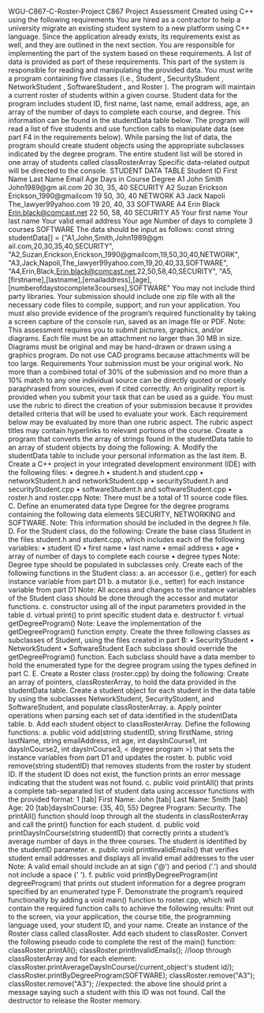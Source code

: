 WGU-C867-C-Roster-Project
C867 Project Assessment
Created using C++ using the following requirements
You are hired as a contractor to help a university migrate an existing student system to a new platform using C++ language. Since the application already exists, its requirements exist as well, and they are outlined in the next section. You are responsible for implementing the part of the system based on these requirements. A list of data is provided as part of these requirements. This part of the system is responsible for reading and manipulating the provided data.
You must write a program containing five classes (i.e., Student , SecurityStudent , NetworkStudent , SoftwareStudent , and Roster ). The program will maintain a current roster of students within a given course. Student data for the program includes student ID, first name, last name, email address, age, an array of the number of days to complete each course, and degree. This information can be found in the studentData table below. The program will read a list of five students and use function calls to manipulate data (see part F4 in the requirements below). While parsing the list of data, the program should create student objects using the appropriate subclasses indicated by the degree program. The entire student list will be stored in one array of students called classRosterArray Specific data-related output will be directed to the console.
STUDENT DATA TABLE
Student ID First Name Last Name Email Age Days in Course Degree A1 John Smith John1989@gm ail.com 20 30, 35, 40 SECURITY A2 Suzan Erickson Erickson_1990@gmailcom 19 50, 30, 40 NETWORK A3 Jack Napoli The_lawyer99yahoo.com 19 20, 40, 33 SOFTWARE A4 Erin Black Erin.black@comcast.net 22 50, 58, 40 SECURITY A5 Your first name Your last name Your valid email address Your age Number of days to complete 3 courses SOFTWARE
The data should be input as follows:
const string studentData[] = {"A1,John,Smith,John1989@gm ail.com,20,30,35,40,SECURITY", "A2,Suzan,Erickson,Erickson_1990@gmailcom,19,50,30,40,NETWORK", "A3,Jack,Napoli,The_lawyer99yahoo.com,19,20,40,33,SOFTWARE", "A4,Erin,Black,Erin.black@comcast.net,22,50,58,40,SECURITY", "A5,[firstname],[lastname],[emailaddress],[age], [numberofdaystocomplete3courses],SOFTWARE"
You may not include third party libraries. Your submission should include one zip file with all the necessary code files to compile, support, and run your application. You must also provide evidence of the program’s required functionality by taking a screen capture of the console run, saved as an image file or PDF.
Note: This assessment requires you to submit pictures, graphics, and/or diagrams. Each file must be an attachment no larger than 30 MB in size. Diagrams must be original and may be hand-drawn or drawn using a graphics program. Do not use CAD programs because attachments will be too large.
Requirements
Your submission must be your original work. No more than a combined total of 30% of the submission and no more than a 10% match to any one individual source can be directly quoted or closely paraphrased from sources, even if cited correctly. An originality report is provided when you submit your task that can be used as a guide.
You must use the rubric to direct the creation of your submission because it provides detailed criteria that will be used to evaluate your work. Each requirement below may be evaluated by more than one rubric aspect. The rubric aspect titles may contain hyperlinks to relevant portions of the course.
Create a program that converts the array of strings found in the studentData table to an array of student objects by doing the following:
A. Modify the studentData table to include your personal information as the last item.
B. Create a C++ project in your integrated development environment (IDE) with the following files: • degree.h • student.h and student.cpp • networkStudent.h and networkStudent.cpp • securityStudent.h and securityStudent.cpp • softwareStudent.h and softwareStudent.cpp • roster.h and roster.cpp
Note: There must be a total of 11 source code files.
C. Define an enumerated data type Degree for the degree programs containing the following data elements SECURITY, NETWORKING and SOFTWARE.
Note: This information should be included in the degree.h file.
D. For the Student class, do the following:
Create the base class Student in the files student.h and student.cpp, which includes each of the following variables: • student ID • first name • last name • email address • age • array of number of days to complete each course • degree types
Note: Degree type should be populated in subclasses only.
Create each of the following functions in the Student class: a. an accessor (i.e., getter) for each instance variable from part D1 b. a mutator (i.e., setter) for each instance variable from part D1
Note: All access and changes to the instance variables of the Student class should be done through the accessor and mutator functions.
c. constructor using all of the input parameters provided in the table d. virtual print() to print specific student data e. destructor f. virtual getDegreeProgram()
Note: Leave the implementation of the getDegreeProgram() function empty.
Create the three following classes as subclasses of Student, using the files created in part B: • SecurityStudent • NetworkStudent • SoftwareStudent Each subclass should override the getDegreeProgram() function. Each subclass should have a data member to hold the enumerated type for the degree program using the types defined in part C.
E. Create a Roster class (roster.cpp) by doing the following:
Create an array of pointers, classRosterArray, to hold the data provided in the studentData table.
Create a student object for each student in the data table by using the subclasses NetworkStudent, SecurityStudent, and SoftwareStudent, and populate classRosterArray. a. Apply pointer operations when parsing each set of data identified in the studentData table. b. Add each student object to classRosterArray.
Define the following functions: a. public void add(string studentID, string firstName, string lastName, string emailAddress, int age, int daysInCourse1, int daysInCourse2, int daysInCourse3, < degree program >) that sets the instance variables from part D1 and updates the roster. b. public void remove(string studentID) that removes students from the roster by student ID. If the student ID does not exist, the function prints an error message indicating that the student was not found.
c. public void printAll() that prints a complete tab-separated list of student data using accessor functions with the provided format: 1 [tab] First Name: John [tab] Last Name: Smith [tab] Age: 20 [tab]daysInCourse: {35, 40, 55} Degree Program: Security. The printAll() function should loop through all the students in classRosterArray and call the print() function for each student. d. public void printDaysInCourse(string studentID) that correctly prints a student’s average number of days in the three courses. The student is identified by the studentID parameter. e. public void printInvalidEmails() that verifies student email addresses and displays all invalid email addresses to the user
Note: A valid email should include an at sign ('@') and period ('.') and should not include a space (' ').
f. public void printByDegreeProgram(int degreeProgram) that prints out student information for a degree program specified by an enumerated type
F. Demonstrate the program’s required functionality by adding a void main() function to roster.cpp, which will contain the required function calls to achieve the following results:
Print out to the screen, via your application, the course title, the programming language used, your student ID, and your name.
Create an instance of the Roster class called classRoster.
Add each student to classRoster.
Convert the following pseudo code to complete the rest of the main() function: classRoster.printAll(); classRoster.printInvalidEmails(); //loop through classRosterArray and for each element: classRoster.printAverageDaysInCourse(/current_object's student id/); classRoster.printByDegreeProgram(SOFTWARE); classRoster.remove("A3"); classRoster.remove("A3"); //expected: the above line should print a message saying such a student with this ID was not found.
Call the destructor to release the Roster memory.
